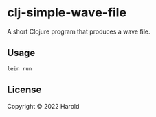 # clj-simple-wave-file

A short Clojure program that produces a wave file.

## Usage

`lein run`

## License

Copyright © 2022 Harold